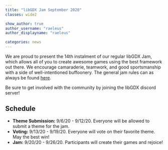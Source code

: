 ```yaml
---
title: "libGDX Jam September 2020"
classes: wide2

show_author: true
author_username: "raeleus"
author_displayname: "raeleus"

categories: news
---
```


We are proud to present the 14th instalment of our regular libGDX Jam<!--[libGDX Jam](https://itch.io/jam/libgdx-jam-september-2020)-->, which allows all of you to create awesome games using the best framework out there. We encourage camaraderie, teamwork, and good sportsmanship with a side of well-intentioned buffoonery. The general jam rules can as always be found [here](/community/jams/).

Be sure to get involved with the community by joining the libGDX discord server!

## Schedule
<!--The theme chosen is **Tower Defense Without Towers**.-->

- **Theme Submission:** 9/6/20 - 9/12/20. Everyone will be allowed to submit a theme for the jam.
- **Voting:** 9/13/20 - 9/19/20.  Everyone will vote on their favorite theme. May the best win!
- **Jam:** 9/20/20 - 9/26/20. Participants will create their games and rejoice!



<!--## Submissions
The libGDX Jame September 2020 is now over! We hope everyone had a lot of fun and are proud to present the [11 entries](https://itch.io/jam/libgdx-jam-june-2020/entries):

VIDEO

-->
